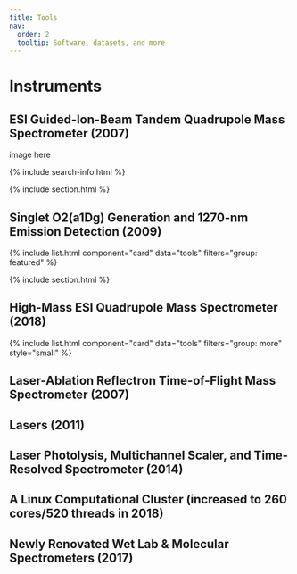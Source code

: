 ```yaml
---
title: Tools
nav:
  order: 2
  tooltip: Software, datasets, and more
---
```


# <i class="fas fa-tools"></i>Instruments

## ESI Guided-Ion-Beam Tandem Quadrupole Mass Spectrometer (2007)
image here

{% include search-info.html %}

{% include section.html %}

## Singlet O2(a1Dg) Generation and 1270-nm Emission Detection (2009)

{% include list.html component="card" data="tools" filters="group: featured" %}

{% include section.html %}

## High-Mass ESI Quadrupole Mass Spectrometer (2018)

{% include list.html component="card" data="tools" filters="group: more" style="small" %}

## Laser-Ablation Reflectron Time-of-Flight Mass Spectrometer (2007)

## Lasers (2011)

## Laser Photolysis, Multichannel Scaler, and Time-Resolved Spectrometer (2014)

## A Linux Computational Cluster (increased to 260 cores/520 threads in 2018)

## Newly Renovated Wet Lab & Molecular Spectrometers (2017)

